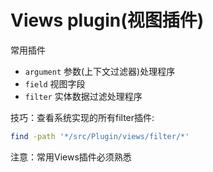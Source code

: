 Views plugin(视图插件)
=====================

常用插件
* `argument` 参数(上下文过滤器)处理程序
* `field` 视图字段
* `filter` 实体数据过滤处理程序

技巧：查看系统实现的所有filter插件:
```bash
find -path '*/src/Plugin/views/filter/*'
```

注意：常用Views插件必须熟悉
